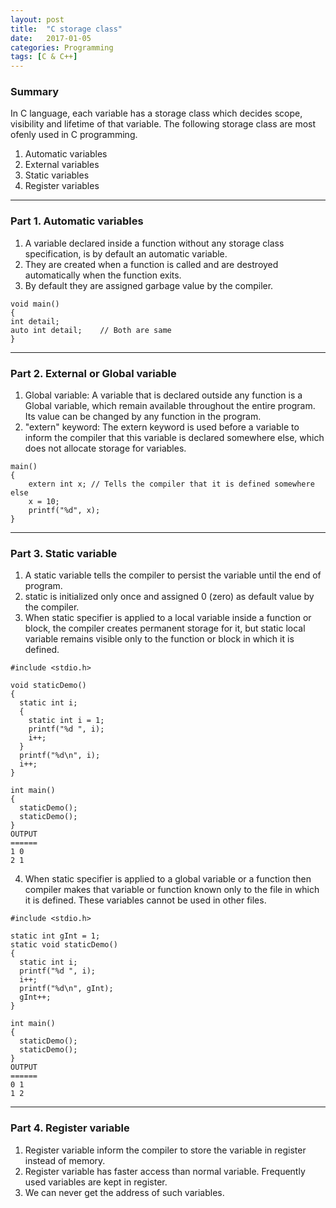 ```yaml
---
layout: post
title:  "C storage class"
date:   2017-01-05
categories: Programming
tags: [C & C++]
---
```


### Summary

In C language, each variable has a storage class which decides scope, visibility and lifetime of that variable. The following storage class are most ofenly used in C programming.

1. Automatic variables
2. External variables
3. Static variables
4. Register variables

___

### Part 1. Automatic variables

1. A variable declared inside a function without any storage class specification, is by default an automatic variable. 
2. They are created when a function is called and are destroyed automatically when the function exits. 
3. By default they are assigned garbage value by the compiler.

```
void main()
{
int detail; 
auto int detail;	// Both are same
}
```

___

### Part 2. External or Global variable

1. Global variable: A variable that is declared outside any function is a Global variable, which remain available throughout the entire program. Its value can be changed by any function in the program.
2. "extern" keyword: The extern keyword is used before a variable to inform the compiler that this variable is declared somewhere else, which does not allocate storage for variables.

```
main()
{
	extern int x; // Tells the compiler that it is defined somewhere else
	x = 10;
	printf("%d", x);
}
```
___

### Part 3. Static variable

1. A static variable tells the compiler to persist the variable until the end of program.
2. static is initialized only once and assigned 0 (zero) as default value by the compiler.
3. When static specifier is applied to a local variable inside a function or block, the compiler creates permanent storage for it, but static local variable remains visible only to the function or block in which it is defined.

```
#include <stdio.h>

void staticDemo()
{
  static int i;
  {
    static int i = 1;
    printf("%d ", i);
    i++;
  }
  printf("%d\n", i);
  i++;
}
 
int main()
{
  staticDemo();
  staticDemo();
}
OUTPUT
======
1 0
2 1
```

4. When static specifier is applied to a global variable or a function then compiler makes that variable or function known only to the file in which it is defined. These variables cannot be used in other files.

```
#include <stdio.h>

static int gInt = 1;
static void staticDemo()
{
  static int i;
  printf("%d ", i);
  i++;
  printf("%d\n", gInt);
  gInt++;
}
 
int main()
{
  staticDemo();
  staticDemo();
}
OUTPUT
======
0 1
1 2
```

___

### Part 4. Register variable

1. Register variable inform the compiler to store the variable in register instead of memory.
2. Register variable has faster access than normal variable. Frequently used variables are kept in register. 
3. We can never get the address of such variables.